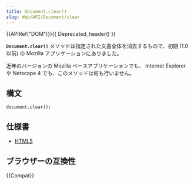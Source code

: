 ```yaml
---
title: Document.clear()
slug: Web/API/Document/clear
---
```


{{APIRef("DOM")}}{{ Deprecated_header() }}

**`Document.clear()`** メソッドは指定された文書全体を消去するもので、初期 (1.0 以前) の Mozilla アプリケーションにありました。

近年のバージョンの Mozilla ベースアプリケーションでも、 Internet Explorer や Netscape 4 でも、このメソッドは何も行いません。

## 構文

```
document.clear();
```

## 仕様書

- [HTML5](https://www.whatwg.org/html/#dom-document-clear)

## ブラウザーの互換性

{{Compat}}
